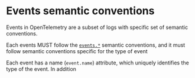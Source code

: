 # Events semantic conventions

Events in OpenTelemetry are a subset of logs with specific set of semantic conventions.

Each events MUST follow the [`events.*`](./events.md) semantic conventions, and it must follow semantic conventions specific for the type of event 

Each event has a name (`event.name`) attribute, which uniquely identifies the type of the event. In addition 